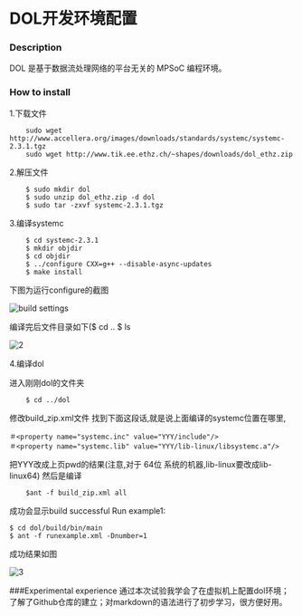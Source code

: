 ﻿# DOL开发环境配置
### Description

DOL 是基于数据流处理网络的平台无关的 MPSoC 编程环境。

### How to install

1.下载文件
```
    sudo wget http://www.accellera.org/images/downloads/standards/systemc/systemc-2.3.1.tgz
    sudo wget http://www.tik.ee.ethz.ch/~shapes/downloads/dol_ethz.zip   
```

2.解压文件

```
	$ sudo mkdir dol 
	$ sudo unzip dol_ethz.zip -d dol 
	$ sudo tar -zxvf systemc-2.3.1.tgz
```

3.编译systemc

```
    $ cd systemc-2.3.1
    $ mkdir objdir 
    $ cd objdir
    $ ../configure CXX=g++ --disable-async-updates
    $ make install
```

下图为运行configure的截图

![build settings](https://ooo.0o0.ooo/2016/10/10/57fb7306aee0a.png)

编译完后文件目录如下($ cd .. $ ls

![2](https://ooo.0o0.ooo/2016/10/10/57fb732c9a10a.jpg)

4.编译dol

进入刚刚dol的文件夹

```
	$ cd ../dol
```

修改build_zip.xml文件 找到下面这段话,就是说上面编译的systemc位置在哪里, 

    ＃<property name="systemc.inc" value="YYY/include"/>
    ＃<property name="systemc.lib" value="YYY/lib-linux/libsystemc.a"/> 

把YYY改成上页pwd的结果(注意,对于 64位 系统的机器,lib-linux要改成lib-linux64)
然后是编译

```
	$ant -f build_zip.xml all
```

成功会显示build successful
Run example1:

```
$ cd dol/build/bin/main
$ ant -f runexample.xml -Dnumber=1
```

成功结果如图

![3](https://ooo.0o0.ooo/2016/10/10/57fb734d5b3a7.png)

###Experimental experience
通过本次试验我学会了在虚拟机上配置dol环境；了解了Github仓库的建立；对markdown的语法进行了初步学习，很方便好用。
